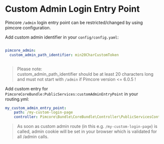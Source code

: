# Custom Admin Login Entry Point

Pimcore `/admin` login entry point can be restricted/changed by using pimcore configuration.

Add custom admin identifier in your `config/config.yaml`:
```yml

pimcore_admin: 
  custom_admin_path_identifier: min20CharCustomToken
  
``` 
> Please note:   
> custom_admin_path_identifier should be at least 20 characters long
> and must not start with `/admin` if Pimcore version <= 6.0.5 ! 

Add custom entry for `PimcoreCoreBundle:PublicServices:customAdminEntryPoint` in your routing.yml:  
```yml
my_custom_admin_entry_point:
    path: /my-custom-login-page
    controller: Pimcore\Bundle\CoreBundle\Controller\PublicServicesController::customAdminEntryPointAction
``` 

> As soon as custom admin route (in this e.g. `/my-custom-login-page`) is called, admin cookie will be set in your browser which is validated for all /admin calls. 

